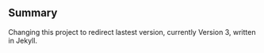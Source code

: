 ## Summary

Changing this project to redirect lastest version, currently Version 3, written in Jekyll.
